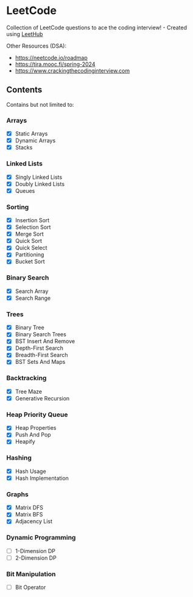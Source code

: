 # LeetCode

Collection of LeetCode questions to ace the coding interview! - Created using [LeetHub](https://github.com/QasimWani/LeetHub)

Other Resources (DSA):

- <https://neetcode.io/roadmap>
- <https://tira.mooc.fi/spring-2024>
- <https://www.crackingthecodinginterview.com>

## Contents

Contains but not limited to:

### Arrays

- [x] Static Arrays
- [x] Dynamic Arrays
- [x] Stacks

### Linked Lists

- [x] Singly Linked Lists
- [x] Doubly Linked Lists
- [x] Queues

### Sorting

- [x] Insertion Sort
- [x] Selection Sort
- [x] Merge Sort
- [x] Quick Sort
- [x] Quick Select
- [x] Partitioning
- [x] Bucket Sort

### Binary Search

- [x] Search Array
- [x] Search Range

### Trees

- [x] Binary Tree
- [x] Binary Search Trees
- [x] BST Insert And Remove
- [x] Depth-First Search
- [x] Breadth-First Search
- [x] BST Sets And Maps

### Backtracking

- [x] Tree Maze
- [x] Generative Recursion

### Heap Priority  Queue

- [x] Heap Properties
- [x] Push And Pop
- [x] Heapify

### Hashing

- [x] Hash Usage
- [x] Hash Implementation

### Graphs

- [x] Matrix DFS
- [x] Matrix BFS
- [x] Adjacency List

### Dynamic Programming

- [ ] 1-Dimension DP
- [ ] 2-Dimension DP

### Bit Manipulation

- [ ] Bit Operator
